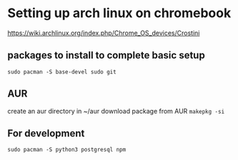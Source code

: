 # Setting up arch linux on chromebook

https://wiki.archlinux.org/index.php/Chrome_OS_devices/Crostini

## packages to install to complete basic setup
`sudo pacman -S base-devel sudo git`

## AUR
create an aur directory in ~/aur
download package from AUR
`makepkg -si`

## For development
`sudo pacman -S python3 postgresql npm`
